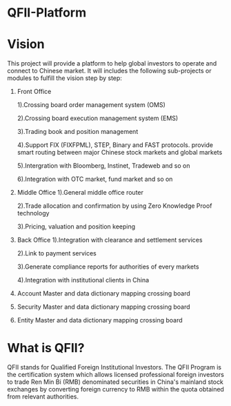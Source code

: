# QFII-Platform

# Vision
This project will provide a platform to help global investors to operate and connect to Chinese market. It will includes the following sub-projects or modules to fulfill the vision step by step:
1. Front Office

   1).Crossing board order management system (OMS)

   2).Crossing board execution management system (EMS)

   3).Trading book and position management

   4).Support FIX (FIXFPML), STEP, Binary and FAST protocols. provide smart routing between major Chinese stock markets and global markets

   5).Intergration with Bloomberg, Instinet, Tradeweb and so on

   6).Integration with OTC market, fund market and so on

2. Middle Office
   1).General middle office router
   
   2).Trade allocation and confirmation by using Zero Knowledge Proof technology
   
   3).Pricing, valuation and position keeping
   
3. Back Office
   1).Integration with clearance and settlement services
   
   2).Link to payment services
   
   3).Generate compliance reports for authorities of every markets
   
   4).Integration with institutional clients in China
   
4. Account Master and data dictionary mapping crossing board
5. Security Master and data dictionary mapping crossing board
6. Entity Master and data dictionary mapping crossing board

# What is QFII?
QFII stands for Qualified Foreign Institutional Investors. The QFII Program is the certification system which allows licensed professional foreign investors to trade Ren Min Bi (RMB) denominated securities in China's mainland stock exchanges by converting foreign currency to RMB within the quota obtained from relevant authorities.

